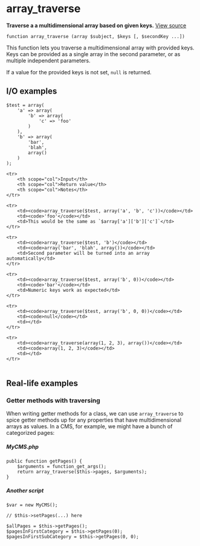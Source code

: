 
# array_traverse

**Traverse a a multidimensional array based on given keys.** [View source](https://bitbucket.org/Eiskis/baseline-php/src/default/source/arrays/array_flatten.php?at=default)

	function array_traverse (array $subject, $keys [, $secondKey ...])

This function lets you traverse a multidimensional array with provided keys. Keys can be provided as a single array in the second parameter, or as multiple independent parameters.

If a value for the provided keys is not set, `null` is returned.



## I/O examples

	$test = array(
		'a' => array(
			'b' => array(
				'c' => 'foo'
			)
		),
		'b' => array(
			'bar',
			'blah',
			array()
		)
	);

<table>

	<tr>
		<th scope="col">Input</th>
		<th scope="col">Return value</th>
		<th scope="col">Notes</th>
	</tr>

	<tr>
		<td><code>array_traverse($test, array('a', 'b', 'c'))</code></td>
		<td><code>'foo'</code></td>
		<td>This would be the same as `$array['a']['b']['c']`</td>
	</tr>

	<tr>
		<td><code>array_traverse($test, 'b')</code></td>
		<td><code>array('bar', 'blah', array())</code></td>
		<td>Second parameter will be turned into an array automatically</td>
	</tr>

	<tr>
		<td><code>array_traverse($test, array('b', 0))</code></td>
		<td><code>'bar'</code></td>
		<td>Numeric keys work as expected</td>
	</tr>

	<tr>
		<td><code>array_traverse($test, array('b', 0, 0))</code></td>
		<td><code>null</code></td>
		<td></td>
	</tr>

	<tr>
		<td><code>array_traverse(array(1, 2, 3), array())</code></td>
		<td><code>array(1, 2, 3)</code></td>
		<td></td>
	</tr>

</table>



## Real-life examples

### Getter methods with traversing

When writing getter methods for a class, we can use `array_traverse` to spice getter methods up for any properties that have multidimensional arrays as values. In a CMS, for example, we might have a bunch of categorized pages:

##### MyCMS.php

	public function getPages() {
		$arguments = function_get_args();
		return array_traverse($this->pages, $arguments);
	}

##### Another script

	$var = new MyCMS();

	// $this->setPages(...) here

	$allPages = $this->getPages();
	$pagesInFirstCategory = $this->getPages(0);
	$pagesInFirstSubCategory = $this->getPages(0, 0);
